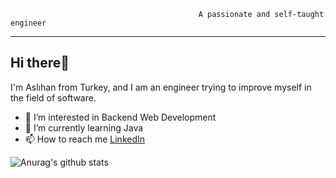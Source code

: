                                               A passionate and self-taught engineer

---
## Hi there👋 
I'm Aslıhan from Turkey, and I am an engineer trying to improve myself in the field of software.

- 👀 I’m interested in Backend Web Development
- 🌱 I’m currently learning Java
- 📫 How to reach me [LinkedIn](https://www.linkedin.com/in/asl%C4%B1hanhasar)

![Anurag's github stats](https://github-readme-stats.vercel.app/api?username=miyendisa)
